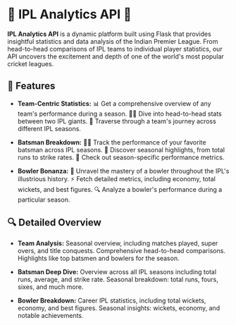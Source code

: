 # 🏏 IPL Analytics API 🚀

**IPL Analytics API** is a dynamic platform built using Flask that provides insightful statistics and data analysis of the Indian Premier League. From head-to-head comparisons of IPL teams to individual player statistics, our API uncovers the excitement and depth of one of the world's most popular cricket leagues.

## 🌟 Features

- **Team-Centric Statistics:**
📊 Get a comprehensive overview of any team's performance during a season.
🤼‍♂️ Dive into head-to-head stats between two IPL giants.
📅 Traverse through a team's journey across different IPL seasons.

- **Batsman Breakdown:**
🏃‍♂️ Track the performance of your favorite batsman across IPL seasons.
🌟 Discover seasonal highlights, from total runs to strike rates.
🏏 Check out season-specific performance metrics.

- **Bowler Bonanza:**
🎯 Unravel the mastery of a bowler throughout the IPL's illustrious history.
⚡ Fetch detailed metrics, including economy, total wickets, and best figures.
🔍 Analyze a bowler's performance during a particular season.

## 🔍 Detailed Overview

- **Team Analysis:**
Seasonal overview, including matches played, super overs, and title conquests.
Comprehensive head-to-head comparisons.
Highlights like top batsmen and bowlers for the season.

- **Batsman Deep Dive:**
Overview across all IPL seasons including total runs, average, and strike rate.
Seasonal breakdown: total runs, fours, sixes, and much more.

- **Bowler Breakdown:**
Career IPL statistics, including total wickets, economy, and best figures.
Seasonal insights: wickets, economy, and notable achievements.
